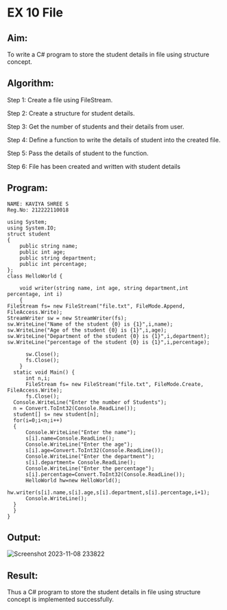 # EX 10 File

## Aim:
To write a C# program to store the student details in file using structure concept.

## Algorithm:
Step 1: Create a file using FileStream.

Step 2: Create a structure for student details.

Step 3: Get the number of students and their details from user.

Step 4: Define a function to write the details of student into the created file.

Step 5: Pass the details of student to the function.

Step 6: File has been created and written with student details

## Program:
```
NAME: KAVIYA SHREE S
Reg.No: 212222110018

using System;
using System.IO;
struct student
{
    public string name;
    public int age;
    public string department;
    public int percentage;
};
class HelloWorld {
    
    void writer(string name, int age, string department,int percentage, int i)
    {
FileStream fs= new FileStream("file.txt", FileMode.Append, FileAccess.Write);
StreamWriter sw = new StreamWriter(fs);
sw.WriteLine("Name of the student {0} is {1}",i,name);
sw.WriteLine("Age of the student {0} is {1}",i,age);
sw.WriteLine("Department of the student {0} is {1}",i,department);
sw.WriteLine("percentage of the student {0} is {1}",i,percentage);
      
      sw.Close();
      fs.Close();
    }
  static void Main() {
      int n,i;
      FileStream fs= new FileStream("file.txt", FileMode.Create, FileAccess.Write);
      fs.Close();
  Console.WriteLine("Enter the number of Students");
  n = Convert.ToInt32(Console.ReadLine());
  student[] s= new student[n];
  for(i=0;i<n;i++)
  {
      Console.WriteLine("Enter the name");
      s[i].name=Console.ReadLine();
      Console.WriteLine("Enter the age");
      s[i].age=Convert.ToInt32(Console.ReadLine());
      Console.WriteLine("Enter the department");
      s[i].department= Console.ReadLine();
      Console.WriteLine("Enter the percentage");
      s[i].percentage=Convert.ToInt32(Console.ReadLine());
      HelloWorld hw=new HelloWorld();
      hw.writer(s[i].name,s[i].age,s[i].department,s[i].percentage,i+1);
      Console.WriteLine();
  }
  }
}
```
## Output:
![Screenshot 2023-11-08 233822](https://github.com/kaviya2839/File/assets/120553351/10ecbead-0fd0-471f-a568-86ed1796db7e)

## Result:
Thus a C# program to store the student details in file using structure concept is implemented successfully.
